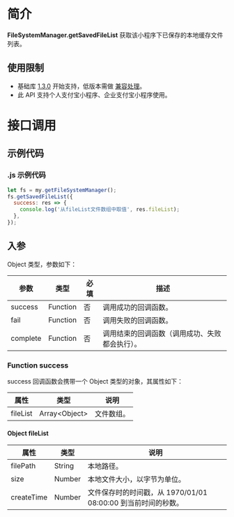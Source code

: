 # 简介

**FileSystemManager.getSavedFileList** 获取该小程序下已保存的本地缓存文件列表。

## 使用限制

- 基础库 [1.3.0](https://opendocs.alipay.com/mini/framework/lib) 开始支持，低版本需做 [兼容处理](https://opendocs.alipay.com/mini/framework/compatibility)。
- 此 API 支持个人支付宝小程序、企业支付宝小程序使用。

# 接口调用

## 示例代码

### .js 示例代码

```javascript
let fs = my.getFileSystemManager();
fs.getSavedFileList({
  success: res => {
    console.log('从fileList文件数组中取值', res.fileList);
  },
});
```

## 入参

Object 类型，参数如下：

| **参数** | **类型** | **必填** | **描述** |
| --- | --- | --- | --- |
| success | Function | 否 | 调用成功的回调函数。 |
| fail | Function | 否 | 调用失败的回调函数。 |
| complete | Function | 否 | 调用结束的回调函数（调用成功、失败都会执行）。 |

### Function success

success 回调函数会携带一个 Object 类型的对象，其属性如下：

| **属性** | **类型**        | **说明**   |
| -------- | --------------- | ---------- |
| fileList | Array\<Object\> | 文件数组。 |

#### Object fileList

| **属性** | **类型** | **说明** |
| --- | --- | --- |
| filePath | String | 本地路径。 |
| size | Number | 本地文件大小，以字节为单位。 |
| createTime | Number | 文件保存时的时间戳，从 1970/01/01 08:00:00 到当前时间的秒数。 |
